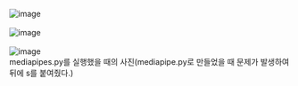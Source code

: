 ![image](https://github.com/rltpwns95/Face_Recognition/assets/124419697/005b9a3c-dc52-4a90-93c8-6e8a3a4cf627)<br><br>
![image](https://github.com/rltpwns95/Face_Recognition/assets/124419697/e5bc3d24-24a1-4e58-a256-b5ba339a6d89)<br><br>
![image](https://github.com/rltpwns95/Face_Recognition/assets/124419697/a2ecd38a-a2aa-48eb-a1ca-f325bcfc33ee)<br>
mediapipes.py를 실행했을 때의 사진(mediapipe.py로 만들었을 때 문제가 발생하여 뒤에 s를 붙여줬다.)

